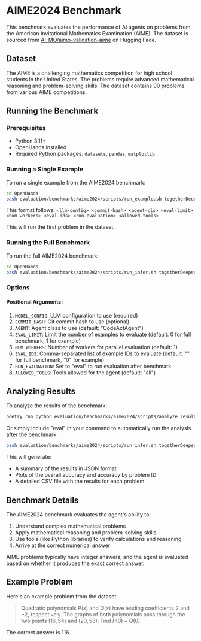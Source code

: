 # AIME2024 Benchmark

This benchmark evaluates the performance of AI agents on problems from the American Invitational Mathematics Examination (AIME). The dataset is sourced from [AI-MO/aimo-validation-aime](https://huggingface.co/datasets/AI-MO/aimo-validation-aime) on Hugging Face.

## Dataset

The AIME is a challenging mathematics competition for high school students in the United States. The problems require advanced mathematical reasoning and problem-solving skills. The dataset contains 90 problems from various AIME competitions.

## Running the Benchmark

### Prerequisites

- Python 3.11+
- OpenHands installed
- Required Python packages: `datasets`, `pandas`, `matplotlib`

### Running a Single Example

To run a single example from the AIME2024 benchmark:

```bash
cd OpenHands
bash evaluation/benchmarks/aime2024/scripts/run_example.sh togetherDeepseek HEAD CodeActAgent 1 1 "0" "" ipython_only
```

This format follows: `<llm-config> <commit-hash> <agent-cls> <eval-limit> <num-workers> <eval-ids> <run-evaluation> <allowed-tools>`

This will run the first problem in the dataset.

### Running the Full Benchmark

To run the full AIME2024 benchmark:

```bash
cd OpenHands
bash evaluation/benchmarks/aime2024/scripts/run_infer.sh togetherDeepseek HEAD CodeActAgent 500 20 "" eval ipython_only
```

### Options

#### Positional Arguments:
1. `MODEL_CONFIG`: LLM configuration to use (required)
2. `COMMIT_HASH`: Git commit hash to use (optional)
3. `AGENT`: Agent class to use (default: "CodeActAgent")
4. `EVAL_LIMIT`: Limit the number of examples to evaluate (default: 0 for full benchmark, 1 for example)
5. `NUM_WORKERS`: Number of workers for parallel evaluation (default: 1)
6. `EVAL_IDS`: Comma-separated list of example IDs to evaluate (default: "" for full benchmark, "0" for example)
7. `RUN_EVALUATION`: Set to "eval" to run evaluation after benchmark
8. `ALLOWED_TOOLS`: Tools allowed for the agent (default: "all")

## Analyzing Results

To analyze the results of the benchmark:

```bash
poetry run python evaluation/benchmarks/aime2024/scripts/analyze_results.py <path-to-results-jsonl> --output-dir <output-directory>
```

Or simply include "eval" in your command to automatically run the analysis after the benchmark:

```bash
bash evaluation/benchmarks/aime2024/scripts/run_infer.sh togetherDeepseek HEAD CodeActAgent 500 20 "" eval ipython_only
```

This will generate:
- A summary of the results in JSON format
- Plots of the overall accuracy and accuracy by problem ID
- A detailed CSV file with the results for each problem

## Benchmark Details

The AIME2024 benchmark evaluates the agent's ability to:
1. Understand complex mathematical problems
2. Apply mathematical reasoning and problem-solving skills
3. Use tools (like Python libraries) to verify calculations and reasoning
4. Arrive at the correct numerical answer

AIME problems typically have integer answers, and the agent is evaluated based on whether it produces the exact correct answer.

## Example Problem

Here's an example problem from the dataset:

> Quadratic polynomials $P(x)$ and $Q(x)$ have leading coefficients $2$ and $-2,$ respectively. The graphs of both polynomials pass through the two points $(16,54)$ and $(20,53).$ Find $P(0) + Q(0).$

The correct answer is 116.